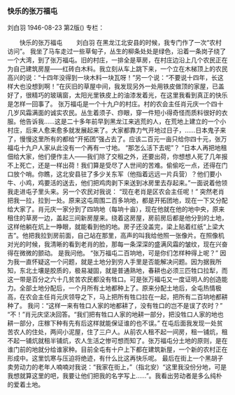 ### 快乐的张万福屯
刘白羽
1946-08-23
第2版()
专栏：

　　快乐的张万福屯
　　刘白羽
    在黑龙江北安县的时候，我专门作了一次“农村访问”。
    我坐了马车走过一些草甸子，丛生的柳条处处是绿色，沿着一条岗子绕了一个大湾，到了张万福屯。旧的村庄，一排全是草房，在村庄边沿上几个农民正在为自己建筑房屋——红砖白木料。我立刻从车上跳下来，一个立在木梯顶上的农民高兴的说：“十四年没得到一块木料一块瓦呀！”另一个说：“不要说十四年，长这样大也没想到啊！”在灰旧的草屋中间，我发现另外一处用铁皮做顶的家屋，已盖好了，很精巧的玻璃窗，太阳光里铁皮上的油漆发着光，在这里我看到真正的快乐是怎样一回事了。
    张万福屯是一个十九户的村庄。村的农会主任肖元庆一个四十几岁风霜满面的诚实农民。丛生着须子、痧眼，穿一件短小得奇怪而质料很好的衣服。他告诉我……这是二十多年前早到黑龙江来逃荒的人，在荒地上建立的一个小村庄，后来人愈来愈多就发展起来了。大家都靠力气开地过日子，……日本鬼子来了，慢慢这里所有的都给“开拓团”强占去了。应该二百元一亩只给你四十元，张万福屯十九户人家从此没有一个再有一寸地。
    “那怎么活下去呢”？
    “日本人再把地租佃给大家，他们便作主人——我们除了交租之外，还要出荷，你想想人死了几年报不上死亡，还是一样出荷！我们算是受尽了人世间的苦难。偷偷吃一点，还得在门口放个哨。你瞧，这北安县驻了多少关东军（他指着远远一片兵营）？他们要小牛、小鸡，鸡要活的送去，他们把鸡肉剥下来送到冰房里去存起来。”一面说着他领我走进屯子里头来。另一个农民对我说：
    “现在老肖是区农会主任呢！”
    突然老肖把我一拉，拉到一处。原来这屯周围二百多垧地，都是开拓团地，现在一下又分配给大家了。肖元庆一家分到了四垧地（每垧十亩），现在他就在他的地中央，原来租住的草房一边，盖起三间新房屋来。绕着这房屋，房前房后都是他分到的土地，这样他躺在炕上一睁眼，就能看到他的地。房子还没盖完，梁上贴着红纸“上梁大吉”。他把我拉到房前面，自己站在那里，高声的叫我给他照一张像片。在照像机对光的时候，我清晰的看到老肖的脸，那每一条深深的盛满风霜的皱纹，现在兴奋得在微微的颤动。
    是我问他。
    “张万福屯二百垧地，可是你们怎样种得上呢？”
    因为我一直怀疑这一个问题，就是土地分到穷人手里是否能解决问题。因为据我所知，东北土壤是胶质的，极易凝固，就是普通熟地，春耕也必须三匹牲口拉犁，而这一带是百分之六十几贫苦农民都没有牲口。可是张万福屯又一度证明人的创造能力。全部土地分配后，一个月所有土地都种上了。原来分配土地后，全屯热情极高，在农会主任肖元庆领导之下，马上把所有牲口拉在一起，把所有二百垧地都耕种了。
    我问：“这样一来有牲口人家的地都耕了，没有牲口的岂不是误了农时？”
    “不！”肖元庆坚决回答。“我们把有牲口人家的地耕一部分，把没牲口人家的地也耕一部分，庄稼下种有先有后这样就能保证谁的也不误。”
    在屯后面我发现一处贫苦农人的住处，两间小泥屋，住了三户人。从前农人租不起一间房，租一铺炕，租不起一铺炕就租半铺炕，农人生活之惨可想而知了。张万福屯分土地的原则，是在谁门前的地就分给谁家种。目前全屯有十户上下都在建筑新屋，一个新的农村正在形成中。这里饥寒与压迫将绝迹，有什么比这再快乐呢。
    最后在街上一个黑胡子卖劳动力的老年人喃喃对我说：“我家在街上，”（指北安）“这里我没份分地，可是我想就算这里的吧，我要让他们把我的名字写上……”。我看出劳动者是多么纯朴的爱着土地。
